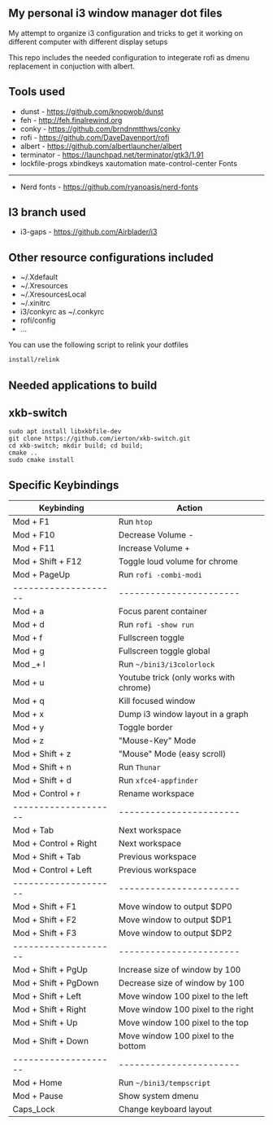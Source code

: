 My personal i3 window manager dot files
---------------------------------------
My attempt to organize i3 configuration and tricks to get it working on 
different computer with different display setups

This repo includes the needed configuration to integerate rofi as dmenu
replacement in conjuction with albert.

Tools used
----------
* dunst - https://github.com/knopwob/dunst
* feh - http://feh.finalrewind.org
* conky - https://github.com/brndnmtthws/conky
* rofi - https://github.com/DaveDavenport/rofi
* albert - https://github.com/albertlauncher/albert
* terminator - https://launchpad.net/terminator/gtk3/1.91
* lockfile-progs xbindkeys xautomation mate-control-center
Fonts
-----
* Nerd fonts - https://github.com/ryanoasis/nerd-fonts

I3 branch used
--------------
* i3-gaps - https://github.com/Airblader/i3

Other resource configurations included
--------------------------------------
* ~/.Xdefault
* ~/.Xresources
* ~/.XresourcesLocal
* ~/.xinitrc
* i3/conkyrc as ~/.conkyrc
* rofi/config
* ...

You can use the following script to relink your dotfiles

```bash
install/relink
```
Needed applications to build
----------------------------

## xkb-switch
```
sudo apt install libxkbfile-dev
git clone https://github.com/ierton/xkb-switch.git
cd xkb-switch; mkdir build; cd build;
cmake ..
sudo cmake install
```

Specific Keybindings
--------------------

Keybinding           |  Action
---------------------|---------------------------------------
Mod + F1             | Run `htop`
Mod + F10            | Decrease Volume -
Mod + F11            | Increase Volume +
Mod + Shift + F12    | Toggle loud volume for chrome
Mod + PageUp         | Run `rofi -combi-modi`
-------------------- | -----------------------
Mod + a              | Focus parent container
Mod + d              | Run `rofi -show run`
Mod + f              | Fullscreen toggle
Mod + g              | Fullscreen toggle global
Mod _+ l              | Run `~/bini3/i3colorlock`
Mod + u              | Youtube trick (only works with chrome)
Mod + q              | Kill focused window
Mod + x              | Dump i3 window layout in a graph
Mod + y              | Toggle border 
Mod + z              | "Mouse-Key" Mode
Mod + Shift + z      | "Mouse" Mode (easy scroll)
Mod + Shift + n      | Run `Thunar`
Mod + Shift + d      | Run `xfce4-appfinder`
Mod + Control + r    | Rename workspace
-------------------- | -----------------------
Mod + Tab            | Next workspace
Mod + Control + Right| Next workspace
Mod + Shift + Tab    | Previous workspace
Mod + Control + Left | Previous workspace
-------------------- | -----------------------
Mod + Shift + F1     | Move window to output $DP0
Mod + Shift + F2     | Move window to output $DP1
Mod + Shift + F3     | Move window to output $DP2
-------------------- | -----------------------
Mod + Shift + PgUp   | Increase size of window by 100
Mod + Shift + PgDown | Decrease size of window by 100
Mod + Shift + Left   | Move window 100 pixel to the left
Mod + Shift + Right  | Move window 100 pixel to the right
Mod + Shift + Up     | Move window 100 pixel to the top
Mod + Shift + Down   | Move window 100 pixel to the bottom
-------------------- | -----------------------
Mod + Home           | Run `~/bini3/tempscript`
Mod + Pause          | Show system dmenu
Caps_Lock             | Change keyboard layout

